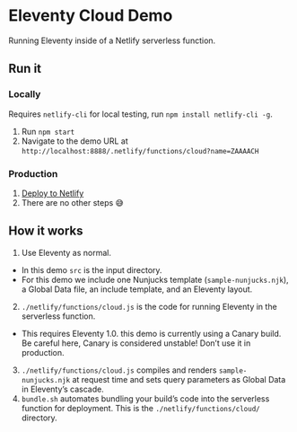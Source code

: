 # Eleventy Cloud Demo

Running Eleventy inside of a Netlify serverless function.

## Run it

### Locally

Requires `netlify-cli` for local testing, run `npm install netlify-cli -g`.

1. Run `npm start`
1. Navigate to the demo URL at `http://localhost:8888/.netlify/functions/cloud?name=ZAAAACH`

### Production

1. [Deploy to Netlify](https://app.netlify.com/start/deploy?repository=https://github.com/11ty/demo-eleventy-cloud)
2. There are no other steps 😅

## How it works

1. Use Eleventy as normal.
  - In this demo `src` is the input directory.
  - For this demo we include one Nunjucks template (`sample-nunjucks.njk`), a Global Data file, an include template, and an Eleventy layout.
2. `./netlify/functions/cloud.js` is the code for running Eleventy in the serverless function.
  - This requires Eleventy 1.0. this demo is currently using a Canary build. Be careful here, Canary is considered unstable! Don’t use it in production.
3. `./netlify/functions/cloud.js` compiles and renders `sample-nunjucks.njk` at request time and sets query parameters as Global Data in Eleventy’s cascade.
4. `bundle.sh` automates bundling your build’s code into the serverless function for deployment. This is the `./netlify/functions/cloud/` directory.